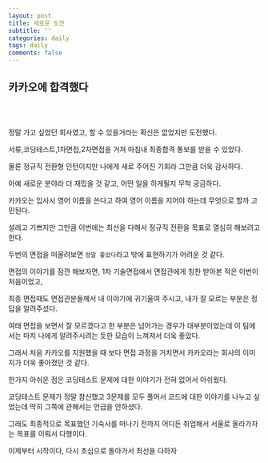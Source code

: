 ```yaml
---
layout: post
title: 새로운 도전
subtitle: ''
categories: daily
tags: daily
comments: false
---
```


## 카카오에 합격했다

<br>
<br>

정말 가고 싶었던 회사였고, 할 수 있을거라는 확신은 없었지만 도전했다.

서류,코딩테스트,1차면접,2차면접을 거쳐 마침내 최종합격 통보를 받을 수 있었다.

물론 정규직 전환형 인턴이지만 나에게 새로 주어진 기회라 그만큼 더욱 감사하다.

아예 새로운 분야라 더 재밌을 것 같고, 어떤 일을 하게될지 무척 궁금하다.

카카오는 입사시 영어 이름을 쓴다고 하여 영어 이름을 지어야 하는데 무엇으로 할까 고민된다.

설레고 기쁘지만 그만큼 이번에는 최선을 다해서 정규직 전환을 목표로 열심히 해보려고 한다.

두번의 면접을 떠올려보면 `정말 좋았다`라고 밖에 표현하기가 어려운 것 같다.

면접의 이야기를 잠깐 해보자면, 1차 기술면접에서 면접관에게 칭찬 받아본 적은 이번이 처음이었고,

최종 면접때도 면접관분들께서 내 이야기에 귀기울여 주시고, 내가 잘 모르는 부분은 정답을 알려주셨다.

여태 면접을 보면서 잘 모르겠다고 한 부분은 넘어가는 경우가 대부분이었는데 이 팀에서는 마치 나에게 알려주시려는 듯한 모습이 느껴져서 더욱 좋았다.

그래서 처음 카카오를 지원했을 때 보다 면접 과정을 거치면서 카카오라는 회사의 이미지가 더욱 좋아졌던 것 같다.

한가지 아쉬운 점은 코딩테스트 문제에 대한 이야기가 전혀 없어서 아쉬웠다.

코딩테스트 문제가 정말 참신했고 3문제를 모두 풀어서 코드에 대한 이야기를 나누고 싶었는데 딱히 그쪽에 관해서는 언급을 안하셨다.

그래도 최종적으로 목표했던 기숙사를 떠나기 전까지 어디든 취업해서 서울로 올라가자는 목표를 이뤄서 다행이다.

이제부터 시작이다, 다시 초심으로 돌아가서 최선을 다하자